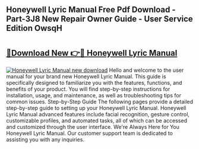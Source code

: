 ## Honeywell Lyric Manual Free Pdf Download - Part-3J8 New Repair Owner Guide - User Service Edition OwsqH

# <h2><a href="http://bc21229.oget.top/?id=Honeywell+Lyric+Manual">🔗Download New 👉🔴 Honeywell Lyric Manual</a></h2>

[![Honeywell Lyric Manual new download](https://i.imgur.com/5g1atiW.png)](http://bc21229.oget.top/?id=Honeywell+Lyric+Manual)
Hello and welcome to the user manual for your brand new Honeywell Lyric Manual. This guide is specifically designed to familiarize you with the features, functions, and benefits of your product. You will find step-by-step instructions for installation, usage, and maintenance, as well as troubleshooting tips for common issues. Step-by-Step Guide The following pages provide a detailed step-by-step guide to setting up your Honeywell Lyric Manual. Honeywell Lyric Manual advanced features include facial recognition, gesture control, customizable profiles, and automated tasks, all of which can be accessed and customized through the user interface. We're Always Here for You Honeywell Lyric Manual. Our customer support team is dedicated to assisting you with any inquiries.
